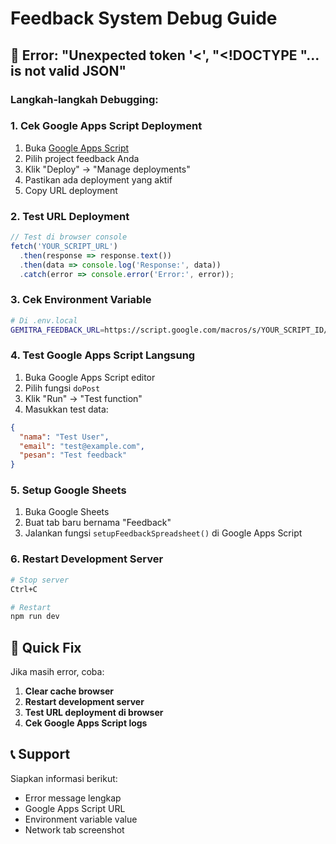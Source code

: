 # Feedback System Debug Guide

## 🚨 Error: "Unexpected token '<', "<!DOCTYPE "... is not valid JSON"

### Langkah-langkah Debugging:

### 1. Cek Google Apps Script Deployment
1. Buka [Google Apps Script](https://script.google.com)
2. Pilih project feedback Anda
3. Klik "Deploy" → "Manage deployments"
4. Pastikan ada deployment yang aktif
5. Copy URL deployment

### 2. Test URL Deployment
```javascript
// Test di browser console
fetch('YOUR_SCRIPT_URL')
  .then(response => response.text())
  .then(data => console.log('Response:', data))
  .catch(error => console.error('Error:', error));
```

### 3. Cek Environment Variable
```bash
# Di .env.local
GEMITRA_FEEDBACK_URL=https://script.google.com/macros/s/YOUR_SCRIPT_ID/exec
```

### 4. Test Google Apps Script Langsung
1. Buka Google Apps Script editor
2. Pilih fungsi `doPost`
3. Klik "Run" → "Test function"
4. Masukkan test data:
```json
{
  "nama": "Test User",
  "email": "test@example.com",
  "pesan": "Test feedback"
}
```

### 5. Setup Google Sheets
1. Buka Google Sheets
2. Buat tab baru bernama "Feedback"
3. Jalankan fungsi `setupFeedbackSpreadsheet()` di Google Apps Script

### 6. Restart Development Server
```bash
# Stop server
Ctrl+C

# Restart
npm run dev
```

## 🔧 Quick Fix

Jika masih error, coba:

1. **Clear cache browser**
2. **Restart development server**
3. **Test URL deployment di browser**
4. **Cek Google Apps Script logs**

## 📞 Support

Siapkan informasi berikut:
- Error message lengkap
- Google Apps Script URL
- Environment variable value
- Network tab screenshot 